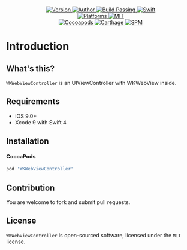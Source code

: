 
<p align="center">
  <!-- <img src="./Assets/WKWebViewController.jpg" alt="WKWebViewController"> -->
  <br/><a href="https://cocoapods.org/pods/WKWebViewController">
  <img alt="Version" src="https://img.shields.io/badge/version-1.0.0-brightgreen.svg">
  <img alt="Author" src="https://img.shields.io/badge/author-Meniny-blue.svg">
  <img alt="Build Passing" src="https://img.shields.io/badge/build-passing-brightgreen.svg">
  <img alt="Swift" src="https://img.shields.io/badge/swift-4.0%2B-orange.svg">
  <br/>
  <img alt="Platforms" src="https://img.shields.io/badge/platform-iOS-lightgrey.svg">
  <img alt="MIT" src="https://img.shields.io/badge/license-MIT-blue.svg">
  <br/>
  <img alt="Cocoapods" src="https://img.shields.io/badge/cocoapods-compatible-brightgreen.svg">
  <img alt="Carthage" src="https://img.shields.io/badge/carthage-working%20on-red.svg">
  <img alt="SPM" src="https://img.shields.io/badge/swift%20package%20manager-compatible-brightgreen.svg">
  </a>
</p>

# Introduction

## What's this?

`WKWebViewController` is an UIViewController with WKWebView inside.

## Requirements

* iOS 9.0+
* Xcode 9 with Swift 4

## Installation

#### CocoaPods

```ruby
pod 'WKWebViewController'
```

## Contribution

You are welcome to fork and submit pull requests.

## License

`WKWebViewController` is open-sourced software, licensed under the `MIT` license.
